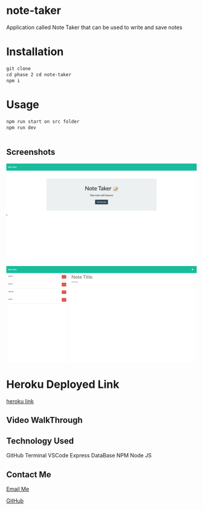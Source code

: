# note-taker

Application called Note Taker that can be used to write and save notes

# Installation

```
git clone
cd phase 2 cd note-taker
npm i
```

# Usage

```
npm run start on src folder
npm run dev


```

## Screenshots

![screenshot1](public/assets/images/screencapture-localhost-4000-2022-06-28-18_35_47.png)

![screenshot2](public/assets/images/screencapture-localhost-4000-notes-2022-06-28-18_36_02.png)

# Heroku Deployed Link

[heroku link]()

## Video WalkThrough

[]()

## Technology Used

GitHub
Terminal
VSCode
Express
DataBase
NPM
Node JS

## Contact Me

[Email Me ](abdilatifwarsame@gmail.com)

[GitHub ](https://github.com/awarsame1996)
